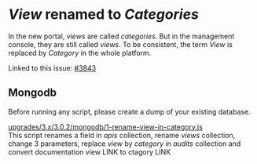 # *View* renamed to *Categories*

In the new portal, *views* are called *categories*. But in the
management console, they are still called *views*. To be consistent, the
term *View* is replaced by *Category* in the whole platform.

Linked to this issue:
[\#3843](https://github.com/gravitee-io/issues/issues/3843)

## Mongodb

Before running any script, please create a dump of your existing
database.

[upgrades/3.x/3.0.2/mongodb/1-rename-view-in-category.js](https://raw.githubusercontent.com/gravitee-io/gravitee-api-management/master/gravitee-apim-repository/gravitee-apim-repository-mongodb/src/main/resources/scripts/3.0.2/1-rename-view-in-category.js)  
This script renames a field in *apis* collection, rename *views*
collection, change 3 parameters, replace *view* by *category* in
*audits* collection and convert documentation view LINK to ctagory LINK
